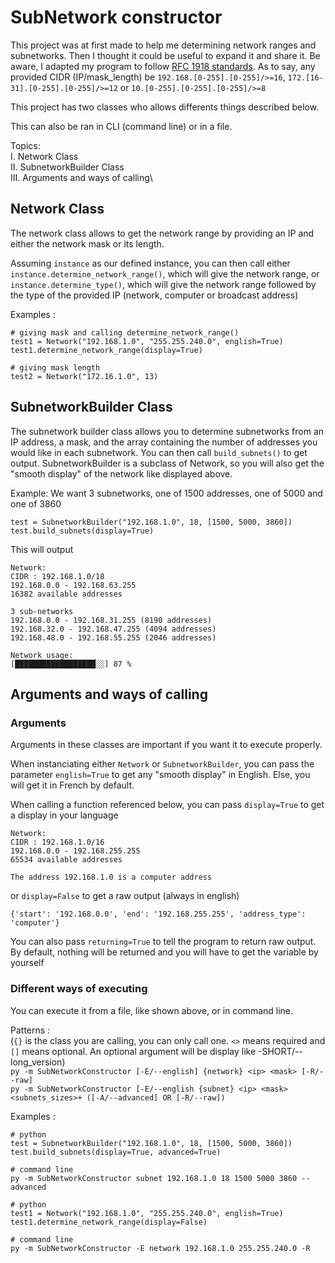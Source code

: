 # SubNetwork constructor

This project was at first made to help me determining 
network ranges and subnetworks. Then I thought it could 
be useful to expand it and share it.
Be aware, I adapted my program to follow 
[RFC 1918 standards](https://tools.ietf.org/html/rfc1918). 
As to say, any provided CIDR (IP/mask_length) be `192.168.[0-255].[0-255]/>=16`, 
`172.[16-31].[0-255].[0-255]/>=12` or `10.[0-255].[0-255].[0-255]/>=8`

This project has two classes who allows differents things
described below.

This can also be ran in CLI (command line) or in a file.

Topics:\
I. Network Class\
II. SubnetworkBuilder Class\
III. Arguments and ways of calling\

## Network Class

The network class allows to get the network range by providing an IP
and either the network mask or its length.

Assuming `instance` as our defined instance, 
you can then call either `instance.determine_network_range()`, which will give
the network range, or `instance.determine_type()`, which will give the network 
range followed by the type of the provided IP (network, computer or broadcast address)

Examples :
```
# giving mask and calling determine_network_range()
test1 = Network("192.168.1.0", "255.255.240.0", english=True)
test1.determine_network_range(display=True)

# giving mask length
test2 = Network("172.16.1.0", 13)
```

## SubnetworkBuilder Class

The subnetwork builder class allows you to determine subnetworks
from an IP address, a mask, and the array containing the number of addresses 
you would like in each subnetwork. You can then call `build_subnets()` to get output.
SubnetworkBuilder is a subclass of Network, so you will also get the "smooth display"
of the network like displayed above.

Example:
We want 3 subnetworks, one of 1500 addresses, one of 5000 and one of 3860
```
test = SubnetworkBuilder("192.168.1.0", 18, [1500, 5000, 3860])
test.build_subnets(display=True)
```

This will output
```
Network:
CIDR : 192.168.1.0/18
192.168.0.0 - 192.168.63.255
16382 available addresses

3 sub-networks
192.168.0.0 - 192.168.31.255 (8190 addresses)
192.168.32.0 - 192.168.47.255 (4094 addresses)
192.168.48.0 - 192.168.55.255 (2046 addresses)

Network usage:
[██████████████████░░] 87 %
```

## Arguments and ways of calling

### Arguments
Arguments in these classes are important if you want it to execute properly.

When instanciating either `Network` or `SubnetworkBuilder`, you can pass the 
parameter `english=True` to get any "smooth display" in English. Else, 
you will get it in French by default.

When calling a function referenced below, you can pass `display=True` to get a display in your language
 ```
Network:
CIDR : 192.168.1.0/16
192.168.0.0 - 192.168.255.255
65534 available addresses

The address 192.168.1.0 is a computer address
```
 
 or `display=False` to get a raw output (always in english)
 ```
{'start': '192.168.0.0', 'end': '192.168.255.255', 'address_type': 'computer'}
```

You can also pass `returning=True` to tell the program to return raw output. 
By default, nothing will be returned and you will have to get the variable by yourself

### Different ways of executing
You can execute it from a file, like shown above, or in command line.

Patterns :\
(`{}` is the class you are calling, you can only call one. `<>` means required and `[]` means optional.
An optional argument will be display like -SHORT/--long_version)\
`py -m SubNetworkConstructor [-E/--english] {network} <ip> <mask> [-R/--raw]`\
`py -m SubNetworkConstructor [-E/--english {subnet} <ip> <mask> <subnets_sizes>+ ([-A/--advanced] OR [-R/--raw])`

Examples :
```
# python
test = SubnetworkBuilder("192.168.1.0", 18, [1500, 5000, 3860])
test.build_subnets(display=True, advanced=True)

# command line
py -m SubNetworkConstructor subnet 192.168.1.0 18 1500 5000 3860 --advanced
```

```
# python
test1 = Network("192.168.1.0", "255.255.240.0", english=True)
test1.determine_network_range(display=False)

# command line
py -m SubNetworkConstructor -E network 192.168.1.0 255.255.240.0 -R
```